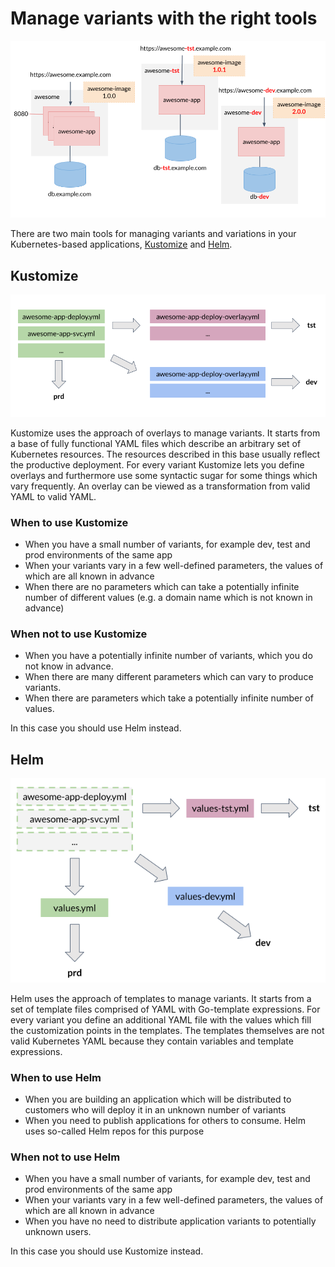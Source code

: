 # Manage variants with the right tools

![Examples of things that may vary between variants of a deployment](./img/variants.png "Variants")

There are two main tools for managing variants and variations in your Kubernetes-based applications, [Kustomize](https://kustomize.io/) and [Helm](https://helm.sh/).

## Kustomize

![Illustration of the way Kustomize works](./img/kustomize.png "Kustomize")

Kustomize uses the approach of overlays to manage variants. It starts from a base of fully functional YAML files which describe an arbitrary set of Kubernetes resources. The resources described in this base usually reflect the productive deployment. For every variant Kustomize lets you define overlays and furthermore use some syntactic sugar for some things which vary frequently. An overlay can be viewed as a transformation from valid YAML to valid YAML.

### When to use Kustomize

- When you have a small number of variants, for example dev, test and prod environments of the same app
- When your variants vary in a few well-defined parameters, the values of which are all known in advance
- When there are no parameters which can take a potentially infinite number of different values (e.g. a domain name which is not known in advance)

### When not to use Kustomize

- When you have a potentially infinite number of variants, which you do not know in advance.
- When there are many different parameters which can vary to produce variants.
- When there are parameters which take a potentially infinite number of values.

In this case you should use Helm instead.

## Helm

![Illustration of the way Helm works](./img/helm.png "Helm")

Helm uses the approach of templates to manage variants. It starts from a set of template files comprised of YAML with Go-template expressions. For every variant you define an additional YAML file with the values which fill the customization points in the templates. The templates themselves are not valid Kubernetes YAML because they contain variables and template expressions.

### When to use Helm

- When you are building an application which will be distributed to customers who will deploy it in an unknown number of variants
- When you need to publish applications for others to consume. Helm uses so-called Helm repos for this purpose

### When not to use Helm

- When you have a small number of variants, for example dev, test and prod environments of the same app
- When your variants vary in a few well-defined parameters, the values of which are all known in advance
- When you have no need to distribute application variants to potentially unknown users.

In this case you should use Kustomize instead.
